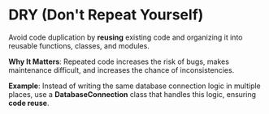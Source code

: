 # DRY (Don't Repeat Yourself)

Avoid code duplication by **reusing** existing code and organizing it into reusable functions, classes, and modules.

**Why It Matters**: Repeated code increases the risk of bugs, makes maintenance difficult, and increases the chance of inconsistencies.

**Example**:
Instead of writing the same database connection logic in multiple places, use a **DatabaseConnection** class that handles this logic, ensuring **code reuse**.

